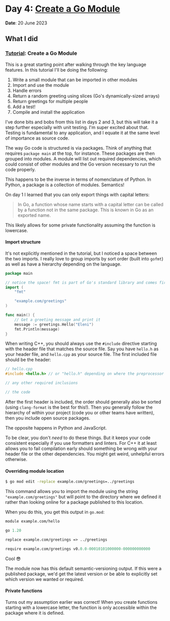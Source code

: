 # Day 4: [Create a Go Module]

**Date**: 20 June 2023

## What I did

### [Tutorial]: Create a Go Module

This is a great starting point after walking through the key language features.
In this tutorial I'll be doing the following:

1. Write a small module that can be imported in other modules
2. Import and use the module
3. Handle errors
4. Return a random greeting using slices (Go's dynamically-sized arrays)
5. Return greetings for multiple people
6. Add a test!
7. Compile and install the application

I've done bits and bobs from this list in days 2 and 3, but this will take it a
step further especially with unit testing. I'm super excited about that.
Testing is fundamental to any application, and I equate it at the same level of
importance as source code.

The way Go code is structured is via packages. Think of anything that requires
`package main` at the top, for instance. These packages are then grouped into
modules. A module will list out required dependencies, which could consist of
other modules and the Go version necessary to run the code properly.

This happens to be the inverse in terms of nomenclature of Python. In Python, a
package is a collection of modules. Semantics!

On day 1 I learned that you can only export things with capital letters:

> In Go, a function whose name starts with a capital letter can be called by a
> function not in the same package. This is known in Go as an exported name.

This likely allows for some private functionality assuming the function is
lowercase.

#### Import structure

It's not explicitly mentioned in the tutorial, but I noticed a space between
the two imports. I really love to group imports by sort order (built into
`gofmt`) as well as have a hierarchy depending on the language.

```go
package main

// notice the space! fmt is part of Go's standard library and comes first
import (
	"fmt"

	"example.com/greetings"
)

func main() {
	// Get a greeting message and print it
	message := greetings.Hello("Eleni")
	fmt.Println(message)
}
```

When writing C++, you should always use the `#include` directive starting with
the header file that matches the source file. Say you have `hello.h` as your
header file, and `hello.cpp` as your source file. The first included file
should be the header:

```cpp
// hello.cpp
#include <hello.h> // or "hello.h" depending on where the preprocessor searches

// any other required inclusions

// the code
```

After the first header is included, the order should generally also be sorted
(using `clang-format` is the best for this!). Then you generally follow the
hierarchy of within your project (code you or other teams have written), then
you include open source packages.

The opposite happens in Python and JavaScript.

To be clear, you don't _need_ to do these things. But it keeps your code
consistent especially if you use formatters and linters. For C++ it at least
allows you to fail compilation early should something be wrong with your header
file or the other dependencies. You might get weird, unhelpful errors
otherwise.

#### Overriding module location

```bash
$ go mod edit -replace example.com/greetings=../greetings
```

This command allows you to import the module using the string
`"example.com/greetings"` but will point to the directory where we defined it
rather than looking online for a package published to this location.

When you do this, you get this output in `go.mod`:

```go.mod
module example.com/hello

go 1.20

replace example.com/greetings => ../greetings

require example.com/greetings v0.0.0-00010101000000-000000000000
```

Cool 😎

The module now has this default semantic-versioning output. If this were a
published package, we'd get the latest version or be able to explicitly set
which version we wanted or required.

#### Private functions

Turns out my assumption earlier was correct! When you create functions starting
with a lowercase letter, the function is only accessible within the package
where it is defined.

[create a go module]: https://go.dev/doc/tutorial/create-module
[tutorial]: ../code/day04/
